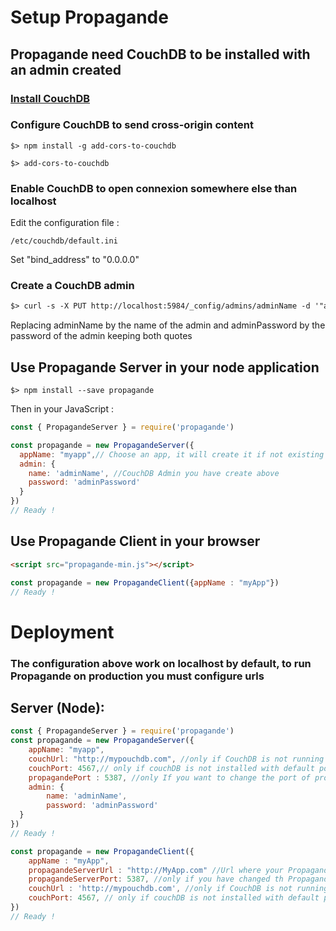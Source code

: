 # Setup Propagande

## Propagande need CouchDB to be installed with an admin created

### [Install CouchDB](http://docs.couchdb.org/en/1.6.1/install/)

### Configure CouchDB to send cross-origin content

```
$> npm install -g add-cors-to-couchdb
```
```
$> add-cors-to-couchdb
```
### Enable CouchDB to open connexion somewhere else than localhost
Edit the configuration file : 
```
/etc/couchdb/default.ini
```
Set "bind_address" to "0.0.0.0"

### Create a CouchDB admin

```html
$> curl -s -X PUT http://localhost:5984/_config/admins/adminName -d '"adminPassword"'
```
Replacing adminName by the name of the admin and adminPassword by the password of the admin keeping both quotes


## Use Propagande Server in your node application
```
$> npm install --save propagande
```
Then in your JavaScript : 
```javascript
const { PropagandeServer } = require('propagande')

const propagande = new PropagandeServer({
  appName: "myapp",// Choose an app, it will create it if not existing yet
  admin: {
    name: 'adminName', //CouchDB Admin you have create above
    password: 'adminPassword'
  }
})
// Ready !
```

## Use Propagande Client in your browser

```html
<script src="propagande-min.js"></script>
```
```javascript
const propagande = new PropagandeClient({appName : "myApp"})
// Ready !
```


# Deployment
### The configuration above work on localhost by default, to run Propagande on production you must configure urls

## Server (Node):
```javascript
const { PropagandeServer } = require('propagande')
const propagande = new PropagandeServer({
    appName: "myapp",
    couchUrl: "http://mypouchdb.com", //only if CouchDB is not running on the same machine as Node
    couchPort: 4567,// only if couchDB is not installed with default port (5984)
    propagandePort : 5387, //only If you want to change the port of propagande socket (5555)
    admin: {
        name: 'adminName',
        password: 'adminPassword'
  }
})
// Ready !
```
```javascript
const propagande = new PropagandeClient({
    appName : "myApp",
    propagandeServerUrl : "http://MyApp.com" //Url where your PropagandeServer is running
    propagandeServerPort: 5387, //only if you have changed th Propagande socket in node
    couchUrl : 'http://mypouchdb.com', //only if CouchDB is not running on the same machine as PropagandeServer
    couchPort: 4567, // only if couchDB is not installed with default port (5984)
})
// Ready !
```